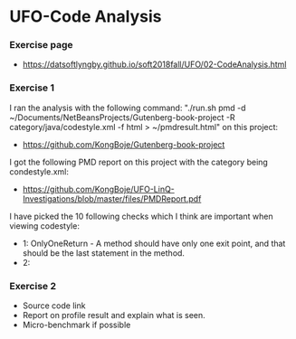 # UFO-Code Analysis
### Exercise page
- https://datsoftlyngby.github.io/soft2018fall/UFO/02-CodeAnalysis.html

### Exercise 1
I ran the analysis with the following command: "./run.sh pmd -d ~/Documents/NetBeansProjects/Gutenberg-book-project -R category/java/codestyle.xml -f html > ~/pmdresult.html" on this project:
- https://github.com/KongBoje/Gutenberg-book-project

I got the following PMD report on this project with the category being condestyle.xml:
- https://github.com/KongBoje/UFO-LinQ-Investigations/blob/master/files/PMDReport.pdf

I have picked the 10 following checks which I think are important when viewing codestyle:
- 1: OnlyOneReturn - A method should have only one exit point, and that should be the last statement in the method.
- 2: 

### Exercise 2
- Source code link
- Report on profile result and explain what is seen.
- Micro-benchmark if possible
